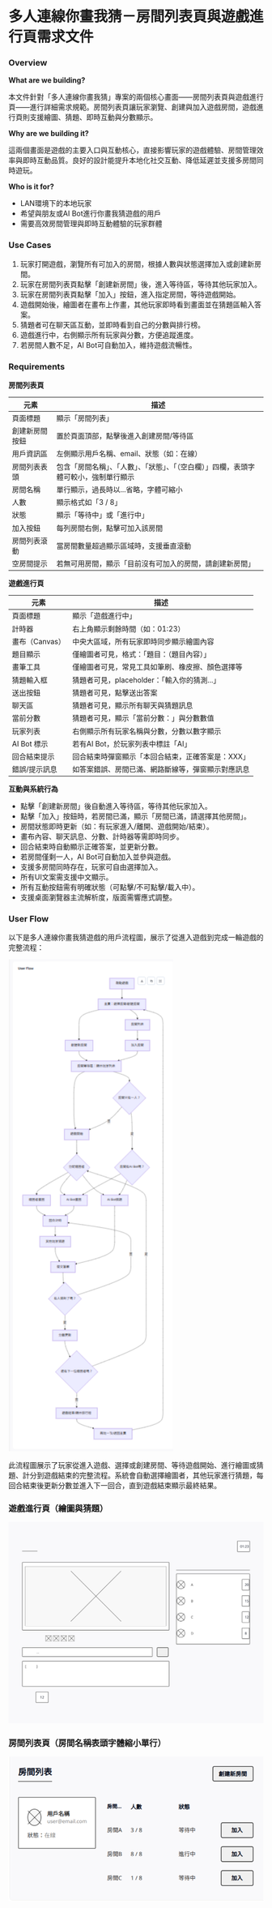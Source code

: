 # 多人連線你畫我猜－房間列表頁與遊戲進行頁需求文件

### Overview

**What are we building?**

本文件針對「多人連線你畫我猜」專案的兩個核心畫面——房間列表頁與遊戲進行頁——進行詳細需求規範。房間列表頁讓玩家瀏覽、創建與加入遊戲房間，遊戲進行頁則支援繪圖、猜題、即時互動與分數顯示。

**Why are we building it?**

這兩個畫面是遊戲的主要入口與互動核心，直接影響玩家的遊戲體驗、房間管理效率與即時互動品質。良好的設計能提升本地化社交互動、降低延遲並支援多房間同時遊玩。

**Who is it for?**

* LAN環境下的本地玩家
* 希望與朋友或AI Bot進行你畫我猜遊戲的用戶
* 需要高效房間管理與即時互動體驗的玩家群體

### Use Cases

1. 玩家打開遊戲，瀏覽所有可加入的房間，根據人數與狀態選擇加入或創建新房間。
2. 玩家在房間列表頁點擊「創建新房間」後，進入等待區，等待其他玩家加入。
3. 玩家在房間列表頁點擊「加入」按鈕，進入指定房間，等待遊戲開始。
4. 遊戲開始後，繪圖者在畫布上作畫，其他玩家即時看到畫面並在猜題區輸入答案。
5. 猜題者可在聊天區互動，並即時看到自己的分數與排行榜。
6. 遊戲進行中，右側顯示所有玩家與分數，方便追蹤進度。
7. 若房間人數不足，AI Bot可自動加入，維持遊戲流暢性。

### Requirements

**房間列表頁**

| 元素 | 描述 |
| --- | --- |
| 頁面標題 | 顯示「房間列表」 |
| 創建新房間按鈕 | 置於頁面頂部，點擊後進入創建房間/等待區 |
| 用戶資訊區 | 左側顯示用戶名稱、email、狀態（如：在線） |
| 房間列表表頭 | 包含「房間名稱」、「人數」、「狀態」、「（空白欄）」四欄，表頭字體可較小，強制單行顯示 |
| 房間名稱 | 單行顯示，過長時以...省略，字體可縮小 |
| 人數 | 顯示格式如「3 / 8」 |
| 狀態 | 顯示「等待中」或「進行中」 |
| 加入按鈕 | 每列房間右側，點擊可加入該房間 |
| 房間列表滾動 | 當房間數量超過顯示區域時，支援垂直滾動 |
| 空房間提示 | 若無可用房間，顯示「目前沒有可加入的房間，請創建新房間」 |

**遊戲進行頁**

| 元素 | 描述 |
| --- | --- |
| 頁面標題 | 顯示「遊戲進行中」 |
| 計時器 | 右上角顯示剩餘時間（如：01:23） |
| 畫布（Canvas） | 中央大區域，所有玩家即時同步顯示繪圖內容 |
| 題目顯示 | 僅繪圖者可見，格式：「題目：（題目內容）」 |
| 畫筆工具 | 僅繪圖者可見，常見工具如筆刷、橡皮擦、顏色選擇等 |
| 猜題輸入框 | 猜題者可見，placeholder：「輸入你的猜測...」 |
| 送出按鈕 | 猜題者可見，點擊送出答案 |
| 聊天區 | 猜題者可見，顯示所有聊天與猜題訊息 |
| 當前分數 | 猜題者可見，顯示「當前分數：」與分數數值 |
| 玩家列表 | 右側顯示所有玩家名稱與分數，分數以數字顯示 |
| AI Bot 標示 | 若有AI Bot，於玩家列表中標註「AI」 |
| 回合結束提示 | 回合結束時彈窗顯示「本回合結束，正確答案是：XXX」 |
| 錯誤/提示訊息 | 如答案錯誤、房間已滿、網路斷線等，彈窗顯示對應訊息 |

**互動與系統行為**

* 點擊「創建新房間」後自動進入等待區，等待其他玩家加入。
* 點擊「加入」按鈕時，若房間已滿，顯示「房間已滿，請選擇其他房間」。
* 房間狀態即時更新（如：有玩家進入/離開、遊戲開始/結束）。
* 畫布內容、聊天訊息、分數、計時器等需即時同步。
* 回合結束時自動顯示正確答案，並更新分數。
* 若房間僅剩一人，AI Bot可自動加入並參與遊戲。
* 支援多房間同時存在，玩家可自由選擇加入。
* 所有UI文案需支援中文顯示。
* 所有互動按鈕需有明確狀態（可點擊/不可點擊/載入中）。
* 支援桌面瀏覽器主流解析度，版面需響應式調整。

### User Flow

以下是多人連線你畫我猜遊戲的用戶流程圖，展示了從進入遊戲到完成一輪遊戲的完整流程：

![用戶流程圖](/src/userflow.png)

此流程圖展示了玩家從進入遊戲、選擇或創建房間、等待遊戲開始、進行繪圖或猜題、計分到遊戲結束的完整流程。系統會自動選擇繪圖者，其他玩家進行猜題，每回合結束後更新分數並進入下一回合，直到遊戲結束顯示最終結果。

### 遊戲進行頁（繪圖與猜題）

![遊戲進行頁面](/src/gameing_wireframe.png)

### 房間列表頁（房間名稱表頭字體縮小單行）

![房間列表頁面](/src/room_wireframe.png)
